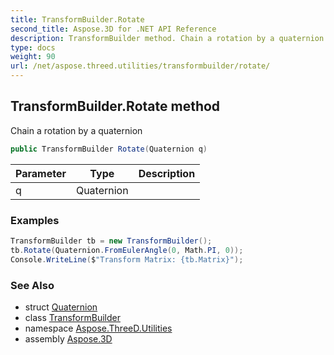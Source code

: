 ```yaml
---
title: TransformBuilder.Rotate
second_title: Aspose.3D for .NET API Reference
description: TransformBuilder method. Chain a rotation by a quaternion
type: docs
weight: 90
url: /net/aspose.threed.utilities/transformbuilder/rotate/
---
```

## TransformBuilder.Rotate method

Chain a rotation by a quaternion

```csharp
public TransformBuilder Rotate(Quaternion q)
```

| Parameter | Type | Description |
| --- | --- | --- |
| q | Quaternion |  |

### Examples

```csharp
TransformBuilder tb = new TransformBuilder();
tb.Rotate(Quaternion.FromEulerAngle(0, Math.PI, 0));
Console.WriteLine($"Transform Matrix: {tb.Matrix}");
```

### See Also

* struct [Quaternion](../../quaternion/)
* class [TransformBuilder](../)
* namespace [Aspose.ThreeD.Utilities](../../../aspose.threed.utilities/)
* assembly [Aspose.3D](../../../)



